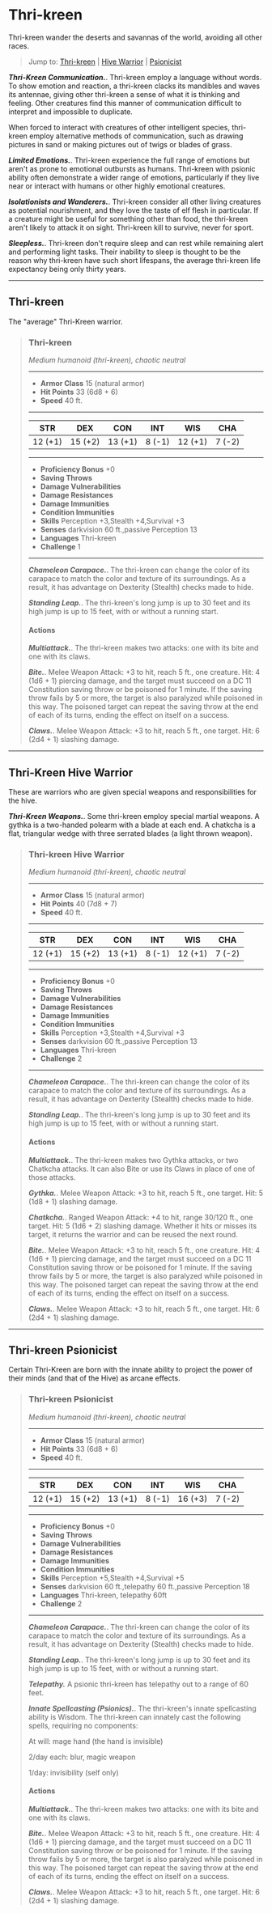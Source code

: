 # Thri-kreen
Thri-kreen wander the deserts and savannas of the world, avoiding all other races.

> Jump to: [Thri-kreen](#thri-kreen) | [Hive Warrior](#thri-kreen-hive-warrior) | [Psionicist](#thri-kreen-psionicist)

***Thri-Kreen Communication.***. Thri-kreen employ a language without words. To show emotion and reaction, a thri-kreen clacks its mandibles and waves its antennae, giving other thri-kreen a sense of what it is thinking and feeling. Other creatures find this manner of communication difficult to interpret and impossible to duplicate.

When forced to interact with creatures of other intelligent species, thri-kreen employ alternative methods of communication, such as drawing pictures in sand or making pictures out of twigs or blades of grass.

***Limited Emotions.***. Thri-kreen experience the full range of emotions but aren't as prone to emotional outbursts as humans. Thri-kreen with psionic ability often demonstrate a wider range of emotions, particularly if they live near or interact with humans or other highly emotional creatures.

***Isolationists and Wanderers.***. Thri-kreen consider all other living creatures as potential nourishment, and they love the taste of elf flesh in particular. If a creature might be useful for something other than food, the thri-kreen aren't likely to attack it on sight. Thri-kreen kill to survive, never for sport.

***Sleepless.***. Thri-kreen don't require sleep and can rest while remaining alert and performing light tasks. Their inability to sleep is thought to be the reason why thri-kreen have such short lifespans, the average thri-kreen life expectancy being only thirty years.

---

## Thri-kreen
The "average" Thri-Kreen warrior.

>### Thri-kreen
>*Medium humanoid (thri-kreen), chaotic neutral*
>___
>- **Armor Class** 15 (natural armor)
>- **Hit Points** 33 (6d8 + 6)
>- **Speed** 40 ft.
>___
>|**STR**|**DEX**|**CON**|**INT**|**WIS**|**CHA**|
>|:---:|:---:|:---:|:---:|:---:|:---:|
>|12 (+1)|15 (+2)|13 (+1)|8 (-1)|12 (+1)|7 (-2)|
>
>___
>- **Proficiency Bonus** +0
>- **Saving Throws** 
>- **Damage Vulnerabilities** 
>- **Damage Resistances** 
>- **Damage Immunities** 
>- **Condition Immunities** 
>- **Skills** Perception +3,Stealth +4,Survival +3
>- **Senses** darkvision 60 ft.,passive Perception 13
>- **Languages** Thri-kreen
>- **Challenge** 1
>___
>***Chameleon Carapace.***. The thri-kreen can change the color of its carapace to match the color and texture of its surroundings. As a result, it has advantage on Dexterity (Stealth) checks made to hide.
>
>***Standing Leap.***. The thri-kreen's long jump is up to 30 feet and its high jump is up to 15 feet, with or without a running start.
>
>#### Actions
>***Multiattack.***. The thri-kreen makes two attacks: one with its bite and one with its claws.
>
>***Bite.***. Melee Weapon Attack: +3 to hit, reach 5 ft., one creature. Hit: 4 (1d6 + 1) piercing damage, and the target must succeed on a DC 11 Constitution saving throw or be poisoned for 1 minute. If the saving throw fails by 5 or more, the target is also paralyzed while poisoned in this way. The poisoned target can repeat the saving throw at the end of each of its turns, ending the effect on itself on a success.
>
>***Claws.***. Melee Weapon Attack: +3 to hit, reach 5 ft., one target. Hit: 6 (2d4 + 1) slashing damage.
>

---

## Thri-Kreen Hive Warrior
These are warriors who are given special weapons and responsibilities for the hive.

***Thri-Kreen Weapons.***. Some thri-kreen employ special martial weapons. A gythka is a two-handed polearm with a blade at each end. A chatkcha is a flat, triangular wedge with three serrated blades (a light thrown weapon).

>### Thri-kreen Hive Warrior
>*Medium humanoid (thri-kreen), chaotic neutral*
>___
>- **Armor Class** 15 (natural armor)
>- **Hit Points** 40 (7d8 + 7)
>- **Speed** 40 ft.
>___
>|**STR**|**DEX**|**CON**|**INT**|**WIS**|**CHA**|
>|:---:|:---:|:---:|:---:|:---:|:---:|
>|12 (+1)|15 (+2)|13 (+1)|8 (-1)|12 (+1)|7 (-2)|
>
>___
>- **Proficiency Bonus** +0
>- **Saving Throws** 
>- **Damage Vulnerabilities** 
>- **Damage Resistances** 
>- **Damage Immunities** 
>- **Condition Immunities** 
>- **Skills** Perception +3,Stealth +4,Survival +3
>- **Senses** darkvision 60 ft.,passive Perception 13
>- **Languages** Thri-kreen
>- **Challenge** 2
>___
>***Chameleon Carapace.***. The thri-kreen can change the color of its carapace to match the color and texture of its surroundings. As a result, it has advantage on Dexterity (Stealth) checks made to hide.
>
>***Standing Leap.***. The thri-kreen's long jump is up to 30 feet and its high jump is up to 15 feet, with or without a running start.
>
>#### Actions
>***Multiattack.***. The thri-kreen makes two Gythka attacks, or two Chatkcha attacks. It can also Bite or use its Claws in place of one of those attacks.
>
>***Gythka.***. Melee Weapon Attack: +3 to hit, reach 5 ft., one target. Hit: 5 (1d8 + 1) slashing damage.
>
>***Chatkcha.***. Ranged Weapon Attack: +4 to hit, range 30/120 ft., one target. Hit: 5 (1d6 + 2) slashing damage. Whether it hits or misses its target, it returns the warrior and can be reused the next round.
>
>***Bite.***. Melee Weapon Attack: +3 to hit, reach 5 ft., one creature. Hit: 4 (1d6 + 1) piercing damage, and the target must succeed on a DC 11 Constitution saving throw or be poisoned for 1 minute. If the saving throw fails by 5 or more, the target is also paralyzed while poisoned in this way. The poisoned target can repeat the saving throw at the end of each of its turns, ending the effect on itself on a success.
>
>***Claws.***. Melee Weapon Attack: +3 to hit, reach 5 ft., one target. Hit: 6 (2d4 + 1) slashing damage.
>

---

## Thri-kreen Psionicist
Certain Thri-Kreen are born with the innate ability to project the power of their minds (and that of the Hive) as arcane effects.

>### Thri-kreen Psionicist
>*Medium humanoid (thri-kreen), chaotic neutral*
>___
>- **Armor Class** 15 (natural armor)
>- **Hit Points** 33 (6d8 + 6)
>- **Speed** 40 ft.
>___
>|**STR**|**DEX**|**CON**|**INT**|**WIS**|**CHA**|
>|:---:|:---:|:---:|:---:|:---:|:---:|
>|12 (+1)|15 (+2)|13 (+1)|8 (-1)|16 (+3)|7 (-2)|
>
>___
>- **Proficiency Bonus** +0
>- **Saving Throws** 
>- **Damage Vulnerabilities** 
>- **Damage Resistances** 
>- **Damage Immunities** 
>- **Condition Immunities** 
>- **Skills** Perception +5,Stealth +4,Survival +5
>- **Senses** darkvision 60 ft.,telepathy 60 ft.,passive Perception 18
>- **Languages** Thri-kreen, telepathy 60ft
>- **Challenge** 2
>___
>***Chameleon Carapace.***. The thri-kreen can change the color of its carapace to match the color and texture of its surroundings. As a result, it has advantage on Dexterity (Stealth) checks made to hide.
>
>***Standing Leap.***. The thri-kreen's long jump is up to 30 feet and its high jump is up to 15 feet, with or without a running start.
>
>***Telepathy.*** A psionic thri-kreen has telepathy out to a range of 60 feet.
>
>***Innate Spellcasting (Psionics).***. The thri-kreen's innate spellcasting ability is Wisdom. The thri-kreen can innately cast the following spells, requiring no components:
>
>At will: mage hand (the hand is invisible)
>
>2/day each: blur, magic weapon
>
>1/day: invisibility (self only)
>
>#### Actions
>***Multiattack.***. The thri-kreen makes two attacks: one with its bite and one with its claws.
>
>***Bite.***. Melee Weapon Attack: +3 to hit, reach 5 ft., one creature. Hit: 4 (1d6 + 1) piercing damage, and the target must succeed on a DC 11 Constitution saving throw or be poisoned for 1 minute. If the saving throw fails by 5 or more, the target is also paralyzed while poisoned in this way. The poisoned target can repeat the saving throw at the end of each of its turns, ending the effect on itself on a success.
>
>***Claws.***. Melee Weapon Attack: +3 to hit, reach 5 ft., one target. Hit: 6 (2d4 + 1) slashing damage.
>
